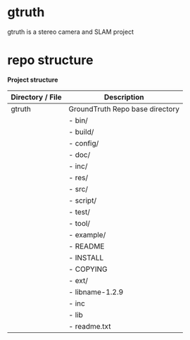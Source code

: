 # gtruth
gtruth is a stereo camera and SLAM project

# repo structure
**Project structure**

  | Directory / File    | Description |
  | ------------------- | ----------- |
  | gtruth              | GroundTruth Repo base directory |
  | |- bin/             | Compiled exe goes here. Not commited |
  | |- build/           | The compiler's build files. Not commited |
  | |- config/          | The configuration of the project |
  | |- doc/             | Documnetation of any kind |
  | |- inc/             | Common structure or template required across project | 
  | |- res/             | Resources, assests, data | 
  | |- src/             | Source files written or edited by team | 
  | |- script/          | Script files written or edited by team |
  | |- test/            | Unit testing, regression testing | 
  | |- tool/            | external or internal supporting tools |
  | |- example/         | examples of how to use the project |
  | |- README           | Readme file in .md format |
  | |- INSTALL          | Installation / usage instructions |
  | |- COPYING          | Copyright header |
  | |- ext/             | Contains external third-party libraries. |
  |    |- libname-1.2.9 | library base folder with version |
  |       |- inc        | Headers |
  |       |- lib        | compiled lib files |
  |       |- readme.txt | Info and link to donwload the version used |


